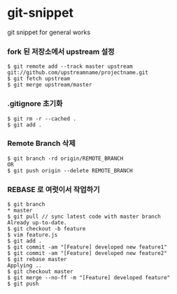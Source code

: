 # git-snippet
git snippet for general works

### fork 된 저장소에서 upstream 설정
```
$ git remote add --track master upstream git://github.com/upstreamname/projectname.git 
$ git fetch upstream
$ git merge upstream/master
```

### .gitignore 초기화
```
$ git rm -r --cached .
$ git add .
```

### Remote Branch 삭제
```
$ git branch -rd origin/REMOTE_BRANCH
OR
$ git push origin --delete REMOTE_BRANCH
```

### REBASE 로 여럿이서 작업하기
```
$ git branch
* master
$ git pull // sync latest code with master branch
Already up-to-date.
$ git checkout -b feature
$ vim feature.js
$ git add .
$ git commit -am "[Feature] developed new feature1"
$ git commit -am "[Feature] developed new feature2"
$ git rebase master
Applying .. 
$ git checkout master
$ git merge --no-ff -m "[Feature] developed feature"
$ git push
```
